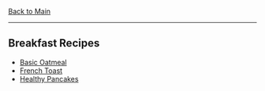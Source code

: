 [Back to Main](/README.md)

---
## Breakfast Recipes

- [Basic Oatmeal](/10%20Food/Basic%20Oatmeal.md)
- [French Toast](/10%20Food/French%20Toast.md)
- [Healthy Pancakes](/10%20Food/Healthy%20Pancakes.md)



